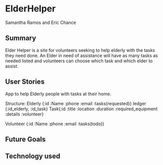 # ElderHelper
Samantha Ramos and Eric Chance

## Summary

Elder Helper is a site for volunteers seeking to help elderly with the tasks they need done. An Elder in need of assistance will have as many tasks as needed listed and volunteers can choose which task and which elder to assist.


## User Stories
App to help Elderly people with tasks at their home.

Structure:
Elderly {:id :Name :phone :email :tasks(requested)}
ledger {:id_elderly, :id_task}
Task{:id :title :location :duration :required_equipment :details :volunteer}

Volunteer {:id :Name :phone :email :tasks(todo)}

## Future Goals


## Technology used
